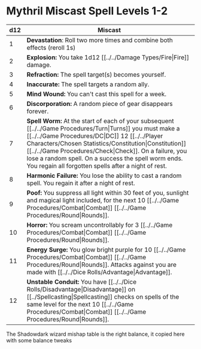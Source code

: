 # Mythril Miscast Spell Levels 1-2

| d12 | Miscast                                                                                                                                                                                                                                                                                                                                                                                                          |
| --- | ---------------------------------------------------------------------------------------------------------------------------------------------------------------------------------------------------------------------------------------------------------------------------------------------------------------------------------------------------------------------------------------------------------------- |
| 1   | **Devastation**: Roll two more times and combine both effects (reroll 1s)                                                                                                                                                                                                                                                                                                                                        |
| 2   | **Explosion:** You take 1d12 [[../../Damage Types/Fire\|Fire]] damage.                                                                                                                                                                                                                                                                                                                                        |
| 3   | **Refraction:** The spell target(s) becomes yourself.                                                                                                                                                                                                                                                                                                                                                            |
| 4   | **Inaccurate:** The spell targets a random ally.                                                                                                                                                                                                                                                                                                                                                                 |
| 5   | **Mind Wound:** You can't cast this spell for a week.                                                                                                                                                                                                                                                                                                                                                            |
| 6   | **Discorporation:** A random piece of gear disappears forever.                                                                                                                                                                                                                                                                                                                                                   |
| 7   | **Spell Worm:** At the start of each of your subsequent [[../../Game Procedures/Turn\|Turns]] you must make a [[../../Game Procedures/DC\|DC]] 12 [[../../Player Characters/Chosen Statistics/Constitution\|Constitution]] [[../../Game Procedures/Check\|Check]]. On a failure, you lose a random spell. On a success the spell worm ends. You regain all forgotten spells after a night of rest. |
| 8   | **Harmonic Failure:** You lose the ability to cast a random spell. You regain it after a night of rest.                                                                                                                                                                                                                                                                                                          |
| 9   | **Poof:** You suppress all light within 30 feet of you, sunlight and magical light included, for the next 10 [[../../Game Procedures/Combat\|Combat]] [[../../Game Procedures/Round\|Rounds]].                                                                                                                                                                                                             |
| 10  | **Horror:** You scream uncontrollably for 3 [[../../Game Procedures/Combat\|Combat]] [[../../Game Procedures/Round\|Rounds]].                                                                                                                                                                                                                                                                              |
| 11  | **Energy Surge:** You glow bright purple for 10 [[../../Game Procedures/Combat\|Combat]] [[../../Game Procedures/Round\|Rounds]]. Attacks against you are made with [[../../Dice Rolls/Advantage\|Advantage]].                                                                                                                                                                                          |
| 12  | **Unstable Conduit:** You have [[../../Dice Rolls/Disadvantage\|Disadvantage]] on [[../Spellcasting\|Spellcasting]] checks on spells of the same level for the next 10 [[../../Game Procedures/Combat\|Combat]] [[../../Game Procedures/Round\|Rounds]].                                                                                                                                               |
The Shadowdark wizard mishap table is the right balance, it copied here with some balance tweaks